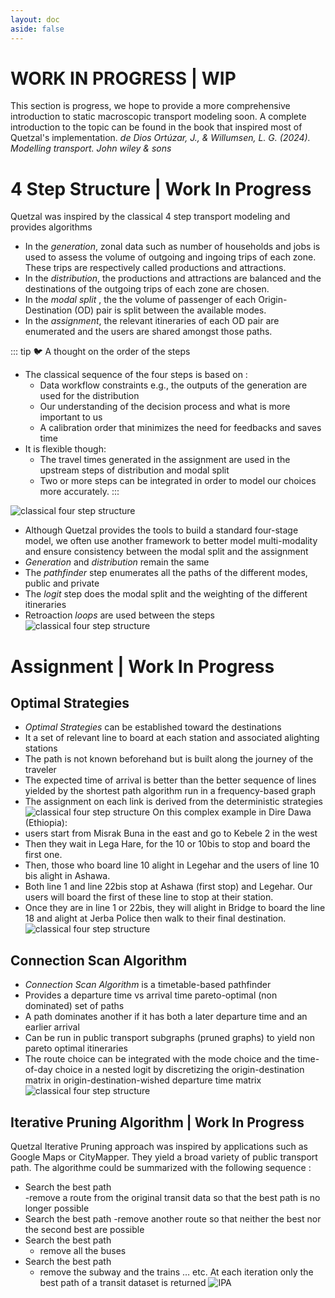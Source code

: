 ```yaml
---
layout: doc
aside: false
---
```


# WORK IN PROGRESS | WIP
This section is progress, we hope to provide a more comprehensive introduction to static macroscopic transport modeling soon.
A complete introduction to the topic can be found in the book that inspired most of Quetzal's implementation.
*de Dios Ortúzar, J., & Willumsen, L. G. (2024). Modelling transport. John wiley & sons*

# 4 Step Structure | Work In Progress
Quetzal was inspired by the classical 4 step transport modeling and provides algorithms
- In the *generation*, zonal data such as number of households and jobs is used to assess the volume of outgoing and ingoing trips of each zone. These trips are respectively called productions and attractions. 
- In the *distribution*, the productions and attractions are balanced and the destinations of the outgoing trips of each zone are chosen.
- In the *modal split* , the the volume of passenger of each Origin-Destination (OD) pair is split between the available modes.
- In the *assignment*, the relevant itineraries of each OD pair are enumerated and the users are shared amongst those paths.

::: tip :bird: A thought on the order of the steps
- The classical sequence of the four steps is based on :
    - Data workflow constraints e.g., the outputs of the generation are used for the distribution
    - Our understanding of the decision process and what is more important to us
    - A calibration order that minimizes the need for feedbacks and saves time
- It is flexible though:
    - The travel times generated in the assignment are used in the upstream steps of distribution and modal split
    - Two or more steps can be integrated in order to model our choices more accurately.
:::

![classical four step structure](/transport_modeling/steps_en.png)

- Although Quetzal provides the tools to build a standard four-stage model, we often use another framework to better model multi-modality and ensure consistency between the modal split and the assignment
- *Generation* and *distribution* remain the same
- The *pathfinder* step enumerates all the paths of the different modes, public and private
- The *logit* step does the modal split and the weighting of the different itineraries
- Retroaction *loops* are used between the steps
![classical four step structure](/transport_modeling/steps_quetzal_loop_PR_en.png)

# Assignment | Work In Progress
## Optimal Strategies
- *Optimal Strategies* can be established toward the destinations
- It a set of relevant line to board at each station and associated alighting stations
- The path is not known beforehand but is built along the journey of the traveler
- The expected time of arrival is better than the better sequence of lines yielded by the shortest path algorithm run in a frequency-based graph
- The assignment on each link is derived from the deterministic strategies
![classical four step structure](/transport_modeling/OS_map.png)
On this complex example in Dire Dawa (Ethiopia):
- users start from Misrak Buna in the east and go to Kebele 2 in the west
- Then they wait in Lega Hare, for the 10 or 10bis to stop and board the first one.
- Then, those who board line 10 alight in Legehar and the users of line 10 bis alight in Ashawa.
- Both line 1 and line 22bis stop at Ashawa (first stop) and Legehar. Our users will board the first of these line to stop at their station. 
- Once they are in line 1 or 22bis, they will alight in Bridge to board the line 18 and alight at Jerba Police then walk to their final destination.
![classical four step structure](/transport_modeling/OS_flowchart.png)
## Connection Scan Algorithm
- *Connection Scan Algorithm* is a timetable-based pathfinder 
- Provides a departure time vs arrival time pareto-optimal (non dominated) set of paths
- A path dominates another if it has both a later departure time and an earlier arrival
- Can be run in public transport subgraphs (pruned graphs) to yield non pareto optimal itineraries 
- The route choice can be integrated with the mode choice and the time-of-day choice in a nested logit by discretizing the origin-destination matrix in origin-destination-wished departure time matrix
![classical four step structure](/transport_modeling/CSA.png)
## Iterative Pruning Algorithm | Work In Progress
Quetzal Iterative Pruning approach was inspired by applications such as Google Maps or CityMapper. They yield a broad variety of public transport path.
The algorithme could be summarized with the following sequence : 
- Search the best path  
    -remove a route from the original transit data so that the best path is no longer possible 
- Search the best path 
    -remove another route so that neither the best nor the second best are possible 
- Search the best path 
    - remove all the buses 
- Search the best path 
    - remove the subway and the trains … etc.
At each iteration only the best path of a transit dataset is returned
 ![IPA](/transport_modeling/IPA.png)